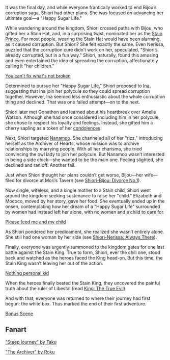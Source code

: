 It was the final day, and while everyone frantically worked to end Bijou’s corruption saga, Shiori had other plans. She was focused on advancing her ultimate goal—a "Happy Sugar Life."

While wandering around the kingdom, Shiori crossed paths with Bijou, who gifted her a Stain Hat, and, in a surprising twist, nominated her as the [Stain Prince](https://www.youtube.com/live/dTf0g5tqzBU?feature=shared&t=448). For most people, wearing the Stain Hat would have been alarming, as it caused corruption. But Shiori? She felt exactly the same. Even Nerissa, puzzled that the corruption cure didn’t work on her, speculated, "Shiori’s already corrupted, but in a fun way." Shiori, naturally, found this amusing and even entertained the idea of spreading the corruption, affectionately calling it "her children."

[You can't fix what's not broken](#embed:https://www.youtube.com/embed/dTf0g5tqzBU?si=RSHASwdQD5Os_E9z&start=687)

Determined to pursue her "Happy Sugar Life," Shiori proposed to [Ina](https://www.youtube.com/live/dTf0g5tqzBU?feature=shared&t=830), suggesting that Ina join her polycule so they could spread corruption together. However, Ina seemed less enthusiastic about the whole corruption thing and declined. That was one failed attempt—on to the next.

Shiori later met Gonathon and learned about his heartbreak over Amelia Watson. Although she had once considered including him in her polycule, she chose to respect his loyalty and feelings. Instead, she gifted him a cherry sapling as a token of her [condolences](https://www.youtube.com/live/dTf0g5tqzBU?feature=shared&t=1165).

Next, Shiori targeted [Nanamoo](https://www.youtube.com/live/dTf0g5tqzBU?feature=shared&t=1889). She channeled all of her "rizz," introducing herself as the Archiver of Hearts, whose mission was to archive relationships by marrying people. With all her charisma, she tried convincing the owl lady to join her polycule. But Nanamoo wasn’t interested in being a side chick—she wanted to be the main one. Feeling slighted, she declined and ran off. Another fail.

Just when Shiori thought her plans couldn’t get worse, Bijou—her wife—filed for divorce at Mori’s Tavern (see [Shiori-Bijou: Divorce No.1](#edge:shiori-bijou)).

Now single, wifeless, and a single mother to a Stain child, Shiori went around the kingdom seeking sustenance to raise her "child." Elizabeth and Mococo, moved by her story, gave her food. She eventually ended up in the onsen, contemplating how her dream of a "Happy Sugar Life" surrounded by women had instead left her alone, with no women and a child to care for.

[Please feed me and my child](#embed:https://www.youtube.com/live/dTf0g5tqzBU?feature=shared&t=3309)

As Shiori pondered her predicament, she realized she wasn’t entirely alone. She still had one woman by her side (see [Shiori-Nerissa: Always There](#edge:shiori-nerissa)).

Finally, everyone was urgently summoned to the kingdom gates for one last battle against the Stain King. True to form, Shiori, ever the chill one, stood back and watched as the heroes faced the King head-on. But this time, the Stain King wasn’t leaving her out of the action.

[Nothing personal kid](#embed:https://www.youtube.com/embed/dTf0g5tqzBU?si=vCsybv_p8YdnCMWU&start=4968)

When the heroes finally bested the Stain King, they uncovered the painful truth about the ruler of Libestal (read [King: The True Evil](#node:king-of-libestal)).

And with that, everyone was returned to where their journey had first begun: the white box. Thus marked the end of their first adventure.

[Bonus Scene](#embed:https://www.youtube.com/live/dTf0g5tqzBU?feature=shared&t=6723)

## Fanart

["Steep journey" by Taku](https://x.com/Taku_Artworks/status/1831427591443714133/)

["The Archiver" by Roku](https://x.com/KurochaNai/status/1900890295069520307)
